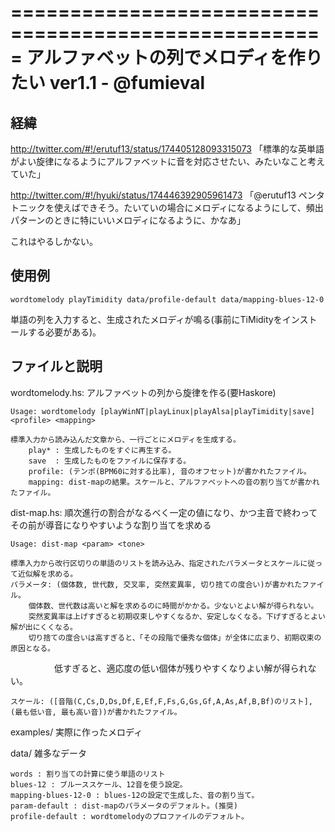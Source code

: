=====================================================
アルファベットの列でメロディを作りたい ver1.1 - @fumieval
=====================================================

経緯
--------------------------------------------------------------------------------------------------------
http://twitter.com/#!/erutuf13/status/174405128093315073
「標準的な英単語がよい旋律になるようにアルファベットに音を対応させたい、みたいなこと考えていた」

http://twitter.com/#!/hyuki/status/174446392905961473
「@erutuf13 ペンタトニックを使えばできそう。たいていの場合にメロディになるようにして、頻出パターンのときに特にいいメロディになるように、かなあ」

これはやるしかない。

使用例
--------------------------------------------------------------------------------------------------------

    wordtomelody playTimidity data/profile-default data/mapping-blues-12-0
    
単語の列を入力すると、生成されたメロディが鳴る(事前にTiMidityをインストールする必要がある)。

ファイルと説明
--------------------------------------------------------------------------------------------------------

wordtomelody.hs: アルファベットの列から旋律を作る(要Haskore)

    Usage: wordtomelody [playWinNT|playLinux|playAlsa|playTimidity|save] <profile> <mapping>

    標準入力から読み込んだ文章から、一行ごとにメロディを生成する。
        play* : 生成したものをすぐに再生する。
        save  : 生成したものをファイルに保存する。
        profile: (テンポ(BPM60に対する比率), 音のオフセット)が書かれたファイル。
        mapping: dist-mapの結果。スケールと、アルファベットへの音の割り当てが書かれたファイル。

dist-map.hs: 順次進行の割合がなるべく一定の値になり、かつ主音で終わってその前が導音になりやすいような割り当てを求める

    Usage: dist-map <param> <tone>

    標準入力から改行区切りの単語のリストを読み込み、指定されたパラメータとスケールに従って近似解を求める。
    パラメータ: (個体数, 世代数, 交叉率, 突然変異率, 切り捨ての度合い)が書かれたファイル。
        個体数、世代数は高いと解を求めるのに時間がかかる。少ないとよい解が得られない。
        突然変異率は上げすぎると初期収束しやすくなるか、安定しなくなる。下げすぎるとよい解が出にくくなる。
        切り捨ての度合いは高すぎると、「その段階で優秀な個体」が全体に広まり、初期収束の原因となる。
　　　　　低すぎると、適応度の低い個体が残りやすくなりよい解が得られない。

    スケール: ([音階(C,Cs,D,Ds,Df,E,Ef,F,Fs,G,Gs,Gf,A,As,Af,B,Bf)のリスト], (最も低い音, 最も高い音))が書かれたファイル。

examples/ 実際に作ったメロディ

data/ 雑多なデータ

    words : 割り当ての計算に使う単語のリスト
    blues-12 : ブルーススケール、12音を使う設定。
    mapping-blues-12-0 : blues-12の設定で生成した、音の割り当て。
    param-default : dist-mapのパラメータのデフォルト。(推奨)
    profile-default : wordtomelodyのプロファイルのデフォルト。
        